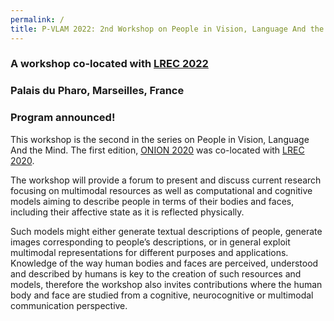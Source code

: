 ```yaml
---
permalink: /
title: P-VLAM 2022: 2nd Workshop on People in Vision, Language And the Mind
---
```


### A workshop co-located with [LREC 2022](https://lrec2022.lrec-conf.org/en/)
### Palais du Pharo, Marseilles, France
### Program announced!


This workshop is the second in the series on People in Vision, Language And the Mind. The first edition,  [ONION 2020](https://onion2020.github.io/) was co-located with [LREC 2020](https://lrec2020.lrec-conf.org/en/).

The workshop will provide a forum to present and discuss current research focusing on multimodal resources as well as computational and cognitive models aiming to describe people in terms of their bodies and faces, including their affective state as it is reflected physically. 

Such models might either generate textual descriptions of people, generate images corresponding to people’s descriptions, or in general exploit multimodal representations for different purposes and applications.  Knowledge of the way human bodies and faces are perceived, understood and described by humans is key to the creation of such resources and models, therefore the workshop also invites contributions where the human body and face are studied from a cognitive, neurocognitive or multimodal communication perspective. 